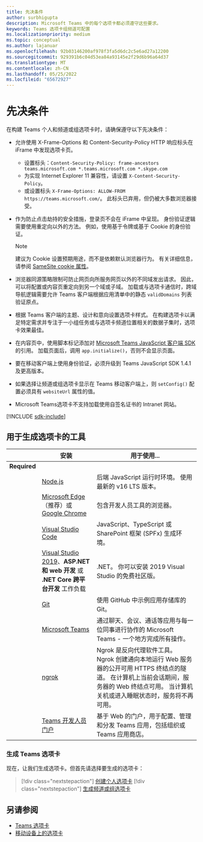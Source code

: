 ```yaml
---
title: 先决条件
author: surbhigupta
description: Microsoft Teams 中的每个选项卡都必须遵守这些要求。
keywords: Teams 选项卡组频道可配置
ms.localizationpriority: medium
ms.topic: conceptual
ms.author: lajanuar
ms.openlocfilehash: 92b03146200af978f3fa5d6dc2c5e6ad27a12200
ms.sourcegitcommit: 929391b6c04d53ea84a93145e2f29d6b96a64d37
ms.translationtype: MT
ms.contentlocale: zh-CN
ms.lasthandoff: 05/25/2022
ms.locfileid: "65672927"
---
```

# <a name="prerequisites"></a>先决条件

在构建 Teams 个人和频道或组选项卡时，请确保遵守以下先决条件：

* 允许使用 X-Frame-Options 和 Content-Security-Policy HTTP 响应标头在 iFrame 中发现选项卡页。
  * 设置标头：`Content-Security-Policy: frame-ancestors teams.microsoft.com *.teams.microsoft.com *.skype.com`
  * 为实现 Internet Explorer 11 兼容性，请设置 `X-Content-Security-Policy`。
  * 或设置标头 `X-Frame-Options: ALLOW-FROM https://teams.microsoft.com/`。 此标头已弃用，但仍被大多数浏览器接受。

* 作为防止点击劫持的安全措施，登录页不会在 iFrame 中呈现。 身份验证逻辑需要使用重定向以外的方法。 例如，使用基于令牌或基于 Cookie 的身份验证。

    > [!NOTE]
    > 建议为 Cookie 设置预期用途，而不是依赖默认浏览器行为。 有关详细信息，请参阅 [SameSite cookie 属性](../../resources/samesite-cookie-update.md)。

* 浏览器同源策略限制可防止网页向所服务网页以外的不同域发出请求。 因此，可以将配置或内容页重定向到另一个域或子域。 加载或与选项卡通信时，跨域导航逻辑需要允许 Teams 客户端根据应用清单中的静态 `validDomains` 列表验证原点。

* 根据 Teams 客户端的主题、设计和意向设置选项卡样式。 在构建选项卡以满足特定需求并专注于一小组任务或与选项卡频道位置相关的数据子集时，选项卡效果最佳。

* 在内容页中，使用脚本标记添加对 [Microsoft Teams JavaScript 客户端 SDK](/javascript/api/overview/msteams-client) 的引用。 加载页面后，调用 `app.initialize()`，否则不会显示页面。

* 要在移动客户端上使用身份验证，必须升级到 Teams JavaScript SDK 1.4.1 及更高版本。

* 如果选择让频道或组选项卡显示在 Teams 移动客户端上，则 `setConfig()` 配置必须具有 `websiteUrl` 属性的值。

* Microsoft Teams选项卡不支持加载使用自签名证书的 Intranet 网站。

[!INCLUDE [sdk-include](~/includes/sdk-include.md)]

## <a name="tools-to-build-tabs"></a>用于生成选项卡的工具

| &nbsp; | 安装 | 用于使用... |
| --- | --- | --- |
| **Required** | &nbsp; | &nbsp; |
| &nbsp; | [Node.js](https://nodejs.org/en/download/) | 后端 JavaScript 运行时环境。 使用最新的 v16 LTS 版本。|
| &nbsp; | [Microsoft Edge](https://www.microsoft.com/edge)（推荐）或 [Google Chrome](https://www.google.com/chrome/) | 包含开发人员工具的浏览器。 |
| &nbsp; | [Visual Studio Code](https://code.visualstudio.com/download) | JavaScript、TypeScript 或 SharePoint 框架 (SPFx) 生成环境。 |
| &nbsp; | [Visual Studio 2019](https://visualstudio.com/download)、**ASP.NET 和 web 开发** 或 **.NET Core 跨平台开发** 工作负载 | .NET。 你可以安装 2019 Visual Studio 的免费社区版。 |
| &nbsp; | [Git](https://git-scm.com/downloads) | 使用 GitHub 中示例应用存储库的 Git。 |
| &nbsp; | [Microsoft Teams](https://www.microsoft.com/en-us/microsoft-teams/download-app) | 通过聊天、会议、通话等应用与每一位同事进行协作的 Microsoft Teams - 一个地方完成所有操作。 |
| &nbsp; | [ngrok](https://ngrok.com/download) | Ngrok 是反向代理软件工具。 Ngrok 创建通向本地运行 Web 服务器的公开可用 HTTPS 终结点的隧道。 在计算机上当前会话期间，服务器的 Web 终结点可用。 当计算机关机或进入睡眠状态时，服务将不再可用。 |
| &nbsp; | [Teams 开发人员门户](https://dev.teams.microsoft.com/) | 基于 Web 的门户，用于配置、管理和分发 Teams 应用，包括组织或 Teams 应用商店。 |

### <a name="build-your-teams-tab"></a>生成 Teams 选项卡

现在，让我们生成选项卡。但首先请选择要生成的选项卡：

> [!div class="nextstepaction"]
> [创建个人选项卡](~/tabs/how-to/create-personal-tab.md)
> [!div class="nextstepaction"]
> [生成频道或组选项卡](~/tabs/how-to/create-channel-group-tab.md)

## <a name="see-also"></a>另请参阅

* [Teams 选项卡](~/tabs/what-are-tabs.md)
* [移动设备上的选项卡](~/tabs/design/tabs-mobile.md)